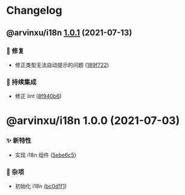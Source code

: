 # Changelog

## @arvinxu/i18n [1.0.1](https://github.com/arvinxx/components/compare/@arvinxu/i18n@1.0.0...@arvinxu/i18n@1.0.1) (2021-07-13)

### 🐛 修复

- 修正类型无法自动提示的问题 ([189f722](https://github.com/arvinxx/components/commit/189f722))

### 🔧 持续集成

- 修正 lint ([8f940b6](https://github.com/arvinxx/components/commit/8f940b6))

# @arvinxu/i18n 1.0.0 (2021-07-03)

### ✨ 新特性

- 实现 i18n 组件 ([5ebe6c5](https://github.com/arvinxx/components/commit/5ebe6c5))

### 🎫 杂项

- 初始化 i18n ([bc0d1f1](https://github.com/arvinxx/components/commit/bc0d1f1))
